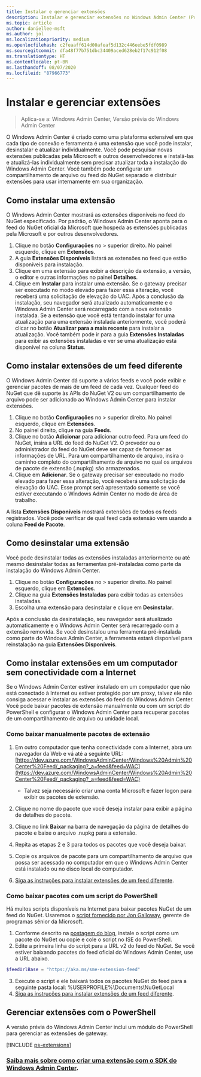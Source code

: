 ```yaml
---
title: Instalar e gerenciar extensões
description: Instalar e gerenciar extensões no Windows Admin Center (Projeto Honolulu)
ms.topic: article
author: daniellee-msft
ms.author: jol
ms.localizationpriority: medium
ms.openlocfilehash: c2feaaff614d00afeaf5d132c446eebe5fdf0989
ms.sourcegitcommit: dfa48f77b751dbc34409aced628eb2f17c912f08
ms.translationtype: HT
ms.contentlocale: pt-BR
ms.lasthandoff: 08/07/2020
ms.locfileid: "87966773"
---
```

# <a name="install-and-manage-extensions"></a>Instalar e gerenciar extensões

>Aplica-se a: Windows Admin Center, Versão prévia do Windows Admin Center

O Windows Admin Center é criado como uma plataforma extensível em que cada tipo de conexão e ferramenta é uma extensão que você pode instalar, desinstalar e atualizar individualmente. Você pode pesquisar novas extensões publicadas pela Microsoft e outros desenvolvedores e instalá-las e atualizá-las individualmente sem precisar atualizar toda a instalação do Windows Admin Center. Você também pode configurar um compartilhamento de arquivo ou feed do NuGet separado e distribuir extensões para usar internamente em sua organização.

## <a name="installing-an-extension"></a>Como instalar uma extensão

O Windows Admin Center mostrará as extensões disponíveis no feed do NuGet especificado. Por padrão, o Windows Admin Center aponta para o feed do NuGet oficial da Microsoft que hospeda as extensões publicadas pela Microsoft e por outros desenvolvedores.

1. Clique no botão **Configurações** no > superior direito. No painel esquerdo, clique em **Extensões**.
2. A guia **Extensões Disponíveis** listará as extensões no feed que estão disponíveis para instalação.
3. Clique em uma extensão para exibir a descrição da extensão, a versão, o editor e outras informações no painel **Detalhes**.
4. Clique em **Instalar** para instalar uma extensão. Se o gateway precisar ser executado no modo elevado para fazer essa alteração, você receberá uma solicitação de elevação do UAC. Após a conclusão da instalação, seu navegador será atualizado automaticamente e o Windows Admin Center será recarregado com a nova extensão instalada. Se a extensão que você está tentando instalar for uma atualização para uma extensão instalada anteriormente, você poderá clicar no botão **Atualizar para a mais recente** para instalar a atualização. Você também pode ir para a guia **Extensões Instaladas** para exibir as extensões instaladas e ver se uma atualização está disponível na coluna **Status**.

## <a name="installing-extensions-from-a-different-feed"></a>Como instalar extensões de um feed diferente

O Windows Admin Center dá suporte a vários feeds e você pode exibir e gerenciar pacotes de mais de um feed de cada vez. Qualquer feed do NuGet que dê suporte às APIs do NuGet V2 ou um compartilhamento de arquivo pode ser adicionado ao Windows Admin Center para instalar extensões.

1. Clique no botão **Configurações** no > superior direito. No painel esquerdo, clique em **Extensões**.
2. No painel direito, clique na guia **Feeds**.
3. Clique no botão **Adicionar** para adicionar outro feed. Para um feed do NuGet, insira a URL do feed do NuGet V2. O provedor ou o administrador do feed do NuGet deve ser capaz de fornecer as informações de URL. Para um compartilhamento de arquivo, insira o caminho completo do compartilhamento de arquivo no qual os arquivos de pacote de extensão (.nupkg) são armazenados.
4. Clique em **Adicionar**. Se o gateway precisar ser executado no modo elevado para fazer essa alteração, você receberá uma solicitação de elevação do UAC. Esse prompt será apresentado somente se você estiver executando o Windows Admin Center no modo de área de trabalho.

A lista **Extensões Disponíveis** mostrará extensões de todos os feeds registrados. Você pode verificar de qual feed cada extensão vem usando a coluna **Feed de Pacote**.

## <a name="uninstalling-an-extension"></a>Como desinstalar uma extensão

Você pode desinstalar todas as extensões instaladas anteriormente ou até mesmo desinstalar todas as ferramentas pré-instaladas como parte da instalação do Windows Admin Center.

1. Clique no botão **Configurações** no > superior direito. No painel esquerdo, clique em **Extensões**.
2. Clique na guia **Extensões Instaladas** para exibir todas as extensões instaladas.
3. Escolha uma extensão para desinstalar e clique em **Desinstalar**.

Após a conclusão da desinstalação, seu navegador será atualizado automaticamente e o Windows Admin Center será recarregado com a extensão removida. Se você desinstalou uma ferramenta pré-instalada como parte do Windows Admin Center, a ferramenta estará disponível para reinstalação na guia **Extensões Disponíveis**.

## <a name="installing-extensions-on-a-computer-without-internet-connectivity"></a>Como instalar extensões em um computador sem conectividade com a Internet

Se o Windows Admin Center estiver instalado em um computador que não está conectado à Internet ou estiver protegido por um proxy, talvez ele não consiga acessar e instalar as extensões do feed do Windows Admin Center. Você pode baixar pacotes de extensão manualmente ou com um script do PowerShell e configurar o Windows Admin Center para recuperar pacotes de um compartilhamento de arquivo ou unidade local.

### <a name="manually-downloading-extension-packages"></a>Como baixar manualmente pacotes de extensão

1. Em outro computador que tenha conectividade com a Internet, abra um navegador da Web e vá até a seguinte URL: [https://dev.azure.com/WindowsAdminCenter/Windows%20Admin%20Center%20Feed/_packaging?_a=feed&feed=WAC](https://dev.azure.com/WindowsAdminCenter/Windows%20Admin%20Center%20Feed/_packaging?_a=feed&feed=WAC)

   * Talvez seja necessário criar uma conta Microsoft e fazer logon para exibir os pacotes de extensão.

2. Clique no nome do pacote que você deseja instalar para exibir a página de detalhes do pacote.
3. Clique no link **Baixar** na barra de navegação da página de detalhes do pacote e baixe o arquivo .nupkg para a extensão.
4. Repita as etapas 2 e 3 para todos os pacotes que você deseja baixar.
5. Copie os arquivos de pacote para um compartilhamento de arquivo que possa ser acessado no computador em que o Windows Admin Center está instalado ou no disco local do computador.
6. [Siga as instruções para instalar extensões de um feed diferente](#installing-extensions-from-a-different-feed).

### <a name="downloading-packages-with-a-powershell-script"></a>Como baixar pacotes com um script do PowerShell

Há muitos scripts disponíveis na Internet para baixar pacotes NuGet de um feed do NuGet. Usaremos o [script fornecido por Jon Galloway](https://weblogs.asp.net/jongalloway/downloading-a-local-nuget-repository-with-powershell), gerente de programas sênior da Microsoft.

1. Conforme descrito na [postagem do blog](https://weblogs.asp.net/jongalloway/downloading-a-local-nuget-repository-with-powershell), instale o script como um pacote do NuGet ou copie e cole o script no ISE do PowerShell.
2. Edite a primeira linha do script para a URL v2 do feed do NuGet. Se você estiver baixando pacotes do feed oficial do Windows Admin Center, use a URL abaixo.

```powershell
$feedUrlBase = "https://aka.ms/sme-extension-feed"
```

3. Execute o script e ele baixará todos os pacotes NuGet do feed para a seguinte pasta local: %USERPROFILE%\Documents\NuGetLocal
4. [Siga as instruções para instalar extensões de um feed diferente](#installing-extensions-from-a-different-feed).

## <a name="manage-extensions-with-powershell"></a>Gerenciar extensões com o PowerShell

A versão prévia do Windows Admin Center inclui um módulo do PowerShell para gerenciar as extensões de gateway.

[!INCLUDE [ps-extensions](../includes/ps-extensions.md)]

### <a name="learn-more-about-building-an-extension-with-the-windows-admin-center-sdk"></a>[Saiba mais sobre como criar uma extensão com o SDK do Windows Admin Center](../extend/extensibility-overview.md).
